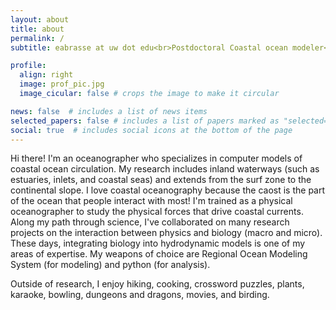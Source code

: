 ```yaml
---
layout: about
title: about
permalink: /
subtitle: eabrasse at uw dot edu<br>Postdoctoral Coastal ocean modeler<br>School of Marine and Environmental Affairs, University of Washington

profile:
  align: right
  image: prof_pic.jpg
  image_cicular: false # crops the image to make it circular

news: false  # includes a list of news items
selected_papers: false # includes a list of papers marked as "selected={true}"
social: true  # includes social icons at the bottom of the page
---
```


Hi there! I'm an oceanographer who specializes in computer models of coastal ocean circulation. My research includes inland waterways (such as estuaries, inlets, and coastal seas) and extends from the surf zone to the continental slope. I love coastal oceanography because the caost is the part of the ocean that people interact with most! I'm trained as a physical oceanographer to study the physical forces that drive coastal currents. Along my path through science, I've collaborated on many research projects on the interaction between physics and biology (macro and micro). These days, integrating biology into hydrodynamic models is one of my areas of expertise. My weapons of choice are Regional Ocean Modeling System (for modeling) and python (for analysis).

 Outside of research, I enjoy hiking, cooking, crossword puzzles, plants, karaoke, bowling, dungeons and dragons, movies, and birding.
